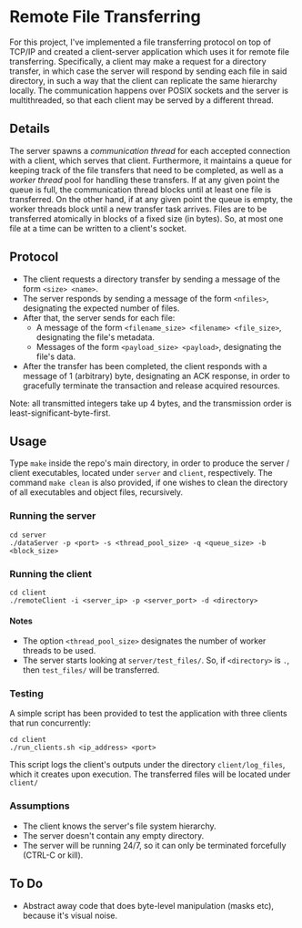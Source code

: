 # Remote File Transferring

For this project, I've implemented a file transferring protocol on top of TCP/IP and created a client-server application which uses it for
remote file transferring. Specifically, a client may make a request for a directory transfer, in which case the server will respond by
sending each file in said directory, in such a way that the client can replicate the same hierarchy locally. The communication happens over
POSIX sockets and the server is multithreaded, so that each client may be served by a different thread. 

## Details

The server spawns a _communication thread_ for each accepted connection with a client, which serves that client. Furthermore, it maintains
a queue for keeping track of the file transfers that need to be completed, as well as a _worker thread_ pool for handling these transfers.
If at any given point the queue is full, the communication thread blocks until at least one file is transferred. On the other hand, if
at any given point the queue is empty, the worker threads block until a new transfer task arrives. Files are to be transferred atomically
in blocks of a fixed size (in bytes). So, at most one file at a time can be written to a client's socket.

## Protocol

- The client requests a directory transfer by sending a message of the form `<size> <name>`.
- The server responds by sending a message of the form `<nfiles>`, designating the expected number of files.
- After that, the server sends for each file:
  - A message of the form `<filename_size> <filename> <file_size>`, designating the file's metadata.
  - Messages of the form `<payload_size> <payload>`, designating the file's data.
- After the transfer has been completed, the client responds with a message of 1 (arbitrary) byte, designating an ACK response,
  in order to gracefully terminate the transaction and release acquired resources.

Note: all transmitted integers take up 4 bytes, and the transmission order is least-significant-byte-first.

## Usage

Type `make` inside the repo's main directory, in order to produce the server / client executables, located under `server` and `client`,
respectively. The command `make clean` is also provided, if one wishes to clean the directory of all executables and object files, recursively.

### Running the server

```
cd server
./dataServer -p <port> -s <thread_pool_size> -q <queue_size> -b <block_size>
```

### Running the client

```
cd client
./remoteClient -i <server_ip> -p <server_port> -d <directory>
```

#### Notes

- The option `<thread_pool_size>` designates the number of worker threads to be used.
- The server starts looking at `server/test_files/`. So, if `<directory>` is `.`, then `test_files/` will be transferred.

### Testing

A simple script has been provided to test the application with three clients that run concurrently:

```
cd client
./run_clients.sh <ip_address> <port>
```

This script logs the client's outputs under the directory `client/log_files`, which it creates upon execution. The transferred files will be
located under `client/`

### Assumptions

- The client knows the server's file system hierarchy.
- The server doesn't contain any empty directory.
- The server will be running 24/7, so it can only be terminated forcefully (CTRL-C or kill).

## To Do

- Abstract away code that does byte-level manipulation (masks etc), because it's visual noise.



